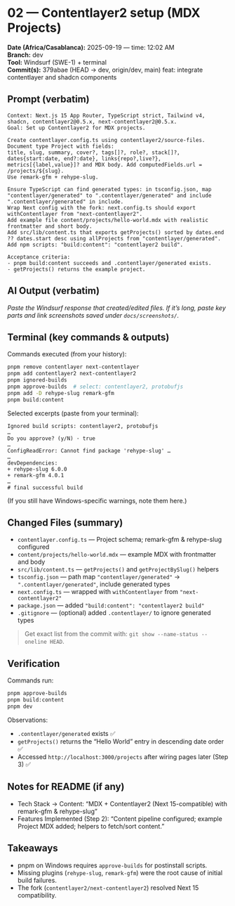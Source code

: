 # 02 — Contentlayer2 setup (MDX Projects)

**Date (Africa/Casablanca):** 2025-09-19  — time: 12:02 AM  
**Branch:** dev  
**Tool:** Windsurf (SWE-1) + terminal  
**Commit(s):** 379abae (HEAD -> dev, origin/dev, main) feat: integrate contentlayer and shadcn components

## Prompt (verbatim)
```text
Context: Next.js 15 App Router, TypeScript strict, Tailwind v4, shadcn, contentlayer2@0.5.x, next-contentlayer2@0.5.x.
Goal: Set up Contentlayer2 for MDX projects.

Create contentlayer.config.ts using contentlayer2/source-files. Document type Project with fields:
title, slug, summary, cover?, tags[]?, role?, stack[]?, dates{start:date, end?:date}, links{repo?,live?}, metrics[{label,value}]? and MDX body. Add computedFields.url = /projects/${slug}.
Use remark-gfm + rehype-slug.

Ensure TypeScript can find generated types: in tsconfig.json, map "contentlayer/generated" to ".contentlayer/generated" and include ".contentlayer/generated" in include.
Wrap Next config with the fork: next.config.ts should export withContentlayer from "next-contentlayer2".
Add example file content/projects/hello-world.mdx with realistic frontmatter and short body.
Add src/lib/content.ts that exports getProjects() sorted by dates.end ?? dates.start desc using allProjects from "contentlayer/generated".
Add npm scripts: "build:content": "contentlayer2 build".

Acceptance criteria:
- pnpm build:content succeeds and .contentlayer/generated exists.
- getProjects() returns the example project.
```

## AI Output (verbatim)
_Paste the Windsurf response that created/edited files. If it’s long, paste key parts and link screenshots saved under `docs/screenshots/`._

## Terminal (key commands & outputs)
Commands executed (from your history):
```bash
pnpm remove contentlayer next-contentlayer
pnpm add contentlayer2 next-contentlayer2
pnpm ignored-builds
pnpm approve-builds  # select: contentlayer2, protobufjs
pnpm add -D rehype-slug remark-gfm
pnpm build:content
```
Selected excerpts (paste from your terminal):
```text
Ignored build scripts: contentlayer2, protobufjs
…
Do you approve? (y/N) · true
…
ConfigReadError: Cannot find package 'rehype-slug' …
…
devDependencies:
+ rehype-slug 6.0.0
+ remark-gfm 4.0.1
…
# final successful build
```
(If you still have Windows-specific warnings, note them here.)

## Changed Files (summary)
- `contentlayer.config.ts` — Project schema; remark-gfm & rehype-slug configured
- `content/projects/hello-world.mdx` — example MDX with frontmatter and body
- `src/lib/content.ts` — `getProjects()` and `getProjectBySlug()` helpers
- `tsconfig.json` — path map `"contentlayer/generated"` → `".contentlayer/generated"`, include generated types
- `next.config.ts` — wrapped with `withContentlayer` from `"next-contentlayer2"`
- `package.json` — added `"build:content": "contentlayer2 build"`
- `.gitignore` — (optional) added `.contentlayer/` to ignore generated types

> Get exact list from the commit with: `git show --name-status --oneline HEAD`.

## Verification
Commands run:
```bash
pnpm approve-builds
pnpm build:content
pnpm dev
```
Observations:
- `.contentlayer/generated` exists ✅
- `getProjects()` returns the “Hello World” entry in descending date order ✅
- Accessed `http://localhost:3000/projects` after wiring pages later (Step 3) ✅

## Notes for README (if any)
- Tech Stack → Content: “MDX + Contentlayer2 (Next 15-compatible) with remark-gfm & rehype-slug”
- Features Implemented (Step 2): “Content pipeline configured; example Project MDX added; helpers to fetch/sort content.”

## Takeaways
- pnpm on Windows requires `approve-builds` for postinstall scripts.
- Missing plugins (`rehype-slug`, `remark-gfm`) were the root cause of initial build failures.
- The fork (`contentlayer2/next-contentlayer2`) resolved Next 15 compatibility.
